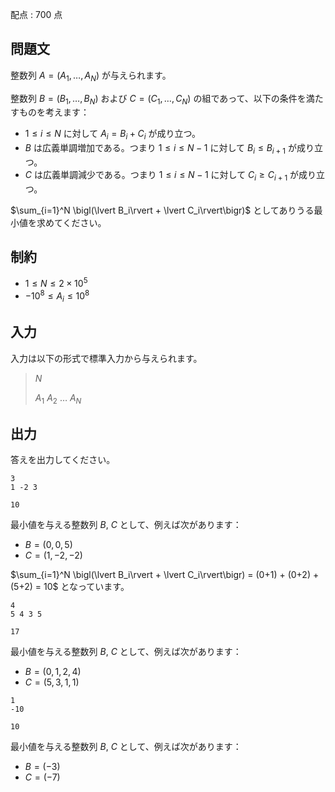 配点 : $700$ 点

## 問題文

整数列 $A = (A_1, \ldots, A_N)$ が与えられます。

整数列 $B = (B_1, \ldots, B_N)$ および $C = (C_1, \ldots, C_N)$ の組であって、以下の条件を満たすものを考えます：

- $1\leq i\leq N$ に対して $A_i = B_i + C_i$ が成り立つ。
- $B$ は広義単調増加である。つまり $1\leq i\leq N-1$ に対して $B_i\leq B_{i+1}$ が成り立つ。
- $C$ は広義単調減少である。つまり $1\leq i\leq N-1$ に対して $C_i\geq C_{i+1}$ が成り立つ。

$\sum_{i=1}^N \bigl(\lvert B_i\rvert + \lvert C_i\rvert\bigr)$ としてありうる最小値を求めてください。

## 制約

- $1\leq N\leq 2\times 10^5$
- $-10^8\leq A_i\leq 10^8$

## 入力

入力は以下の形式で標準入力から与えられます。

> $N$
> 
> $A_1$ $A_2$ $\ldots$ $A_N$

## 出力

答えを出力してください。

```input1
3
1 -2 3
```

```output1
10
```

最小値を与える整数列 $B$, $C$ として、例えば次があります：

- $B = (0, 0, 5)$
- $C = (1, -2, -2)$

$\sum_{i=1}^N \bigl(\lvert B_i\rvert + \lvert C_i\rvert\bigr) = (0+1) + (0+2) + (5+2) = 10$ となっています。

```input2
4
5 4 3 5
```

```output2
17
```

最小値を与える整数列 $B$, $C$ として、例えば次があります：

- $B = (0, 1, 2, 4)$
- $C = (5, 3, 1, 1)$

```input3
1
-10
```

```output3
10
```

最小値を与える整数列 $B$, $C$ として、例えば次があります：

- $B = (-3)$
- $C = (-7)$
